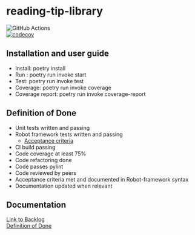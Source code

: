 # reading-tip-library
![GitHub Actions](https://github.com/asianomainen/reading-tip-library/workflows/CI/badge.svg)  
[![codecov](https://codecov.io/gh/asianomainen/reading-tip-library/branch/main/graph/badge.svg?token=IM4BJC00JG)](https://codecov.io/gh/asianomainen/reading-tip-library)

## Installation and user guide
-  Install: poetry install
-  Run : poetry run invoke start
-  Test: poetry run invoke test
-  Coverage: poetry run invoke coverage
-  Coverage report: poetry run invoke coverage-report

## Definition of Done
- Unit tests written and passing
- Robot framework tests written and passing
  - [Acceptance criteria](https://github.com/asianomainen/reading-tip-library/blob/main/src/tests/test.robot)
- CI build passing
- Code coverage at least 75%
- Code refactoring done
- Code passes pylint
- Code reviewed by peers
- Acceptance criteria met and documented in Robot-framework syntax
- Documentation updated when relevant

## Documentation
[Link to Backlog](https://docs.google.com/spreadsheets/d/1A3XL6Ixnftyqe45tI8JnFBjwFhiAg_5na4TVUxUSTFI/edit?usp=sharing)  
[Definition of Done](https://github.com/asianomainen/reading-tip-library/blob/main/Documentation/definitionofdone.md)
